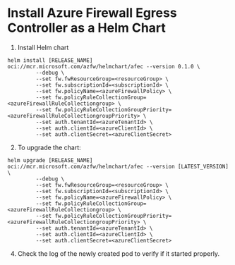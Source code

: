 # Install Azure Firewall Egress Controller as a Helm Chart

1. Install Helm chart

```console
helm install [RELEASE_NAME] oci://mcr.microsoft.com/azfw/helmchart/afec --version 0.1.0 \
         --debug \
         --set fw.fwResourceGroup=<resourceGroup> \
         --set fw.subscriptionId=<subscriptionId> \
         --set fw.policyName=<azureFirewallPolicy> \
         --set fw.policyRuleCollectionGroup=<azureFirewallRuleCollectiongroup> \
         --set fw.policyRuleCollectionGroupPriority=<azureFirewallRuleCollectiongroupPriority> \
         --set auth.tenantId=<azureTenantId> \
         --set auth.clientId=<azureClientId> \
         --set auth.clientSecret=<azureClientSecret>
```

2. To upgrade the chart:

```console
helm upgrade [RELEASE_NAME] oci://mcr.microsoft.com/azfw/helmchart/afec --version [LATEST_VERSION] \
         --debug \
         --set fw.fwResourceGroup=<resourceGroup> \
         --set fw.subscriptionId=<subscriptionId> \
         --set fw.policyName=<azureFirewallPolicy> \
         --set fw.policyRuleCollectionGroup=<azureFirewallRuleCollectiongroup> \
         --set fw.policyRuleCollectionGroupPriority=<azureFirewallRuleCollectiongroupPriority> \
         --set auth.tenantId=<azureTenantId> \
         --set auth.clientId=<azureClientId> \
         --set auth.clientSecret=<azureClientSecret>
```

4. Check the log of the newly created pod to verify if it started properly.